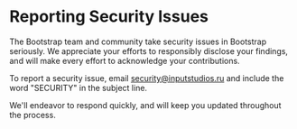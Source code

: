 # Reporting Security Issues

<p>The Bootstrap team and community take security issues in Bootstrap seriously. We appreciate your efforts to responsibly disclose your findings, and will make every effort to acknowledge your contributions.

To report a security issue, email security@inputstudios.ru and include the word "SECURITY" in the subject line.

We'll endeavor to respond quickly, and will keep you updated throughout the process.<p>